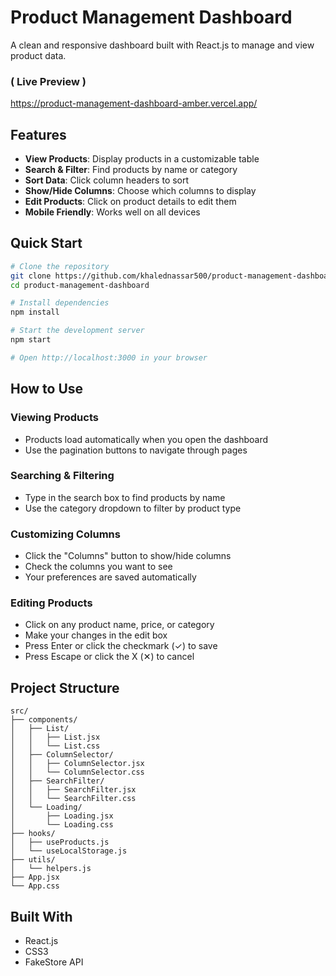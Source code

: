 # Product Management Dashboard

A clean and responsive dashboard built with React.js to manage and view product data.

### ( Live Preview )
https://product-management-dashboard-amber.vercel.app/

## Features

- **View Products**: Display products in a customizable table
- **Search & Filter**: Find products by name or category
- **Sort Data**: Click column headers to sort
- **Show/Hide Columns**: Choose which columns to display
- **Edit Products**: Click on product details to edit them
- **Mobile Friendly**: Works well on all devices

## Quick Start

```bash
# Clone the repository
git clone https://github.com/khalednassar500/product-management-dashboard.git
cd product-management-dashboard

# Install dependencies
npm install

# Start the development server
npm start

# Open http://localhost:3000 in your browser
```

## How to Use

### Viewing Products
- Products load automatically when you open the dashboard
- Use the pagination buttons to navigate through pages

### Searching & Filtering
- Type in the search box to find products by name
- Use the category dropdown to filter by product type

### Customizing Columns
- Click the "Columns" button to show/hide columns
- Check the columns you want to see
- Your preferences are saved automatically

### Editing Products
- Click on any product name, price, or category
- Make your changes in the edit box
- Press Enter or click the checkmark (✓) to save
- Press Escape or click the X (✕) to cancel

## Project Structure

```
src/
├── components/
│   ├── List/
│   │   ├── List.jsx
│   │   └── List.css
│   ├── ColumnSelector/
│   │   ├── ColumnSelector.jsx
│   │   └── ColumnSelector.css
│   ├── SearchFilter/
│   │   ├── SearchFilter.jsx
│   │   └── SearchFilter.css
│   └── Loading/
│       ├── Loading.jsx
│       └── Loading.css
├── hooks/
│   ├── useProducts.js
│   └── useLocalStorage.js
├── utils/
│   └── helpers.js
├── App.jsx
└── App.css
```

## Built With

- React.js
- CSS3
- FakeStore API


